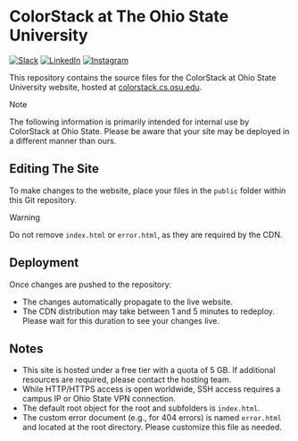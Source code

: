 # ColorStack at The Ohio State University

[![Slack](https://img.shields.io/badge/Slack-4A154B?logo=slack&logoColor=fff)](https://join.slack.com/t/colorstackosu/shared_invite/zt-2pm3rbsc0-d25NkeW0B14YIEHclyJsVg)
[![LinkedIn](https://img.shields.io/badge/Linkedin-%230077B5.svg?logo=linkedin&logoColor=white)](https://www.linkedin.com/company/colorstack-osu)
[![Instagram](https://img.shields.io/badge/Instagram-%23E4405F.svg?logo=Instagram&logoColor=white)](https://www.instagram.com/colorstackosu/)

This repository contains the source files for the ColorStack at Ohio State University website, hosted at [colorstack.cs.osu.edu](https://colorstack.cs.osu.edu/).

> [!NOTE]
> The following information is primarily intended for internal use by ColorStack at Ohio State. Please be aware that your site may be deployed in a different manner than ours.

## Editing The Site

To make changes to the website, place your files in the `public` folder within this Git repository.

> [!WARNING]
> Do not remove `index.html` or `error.html`, as they are required by the CDN.

## Deployment

Once changes are pushed to the repository:

- The changes automatically propagate to the live website.
- The CDN distribution may take between 1 and 5 minutes to redeploy. Please wait for this duration to see your changes live.

## Notes

- This site is hosted under a free tier with a quota of 5 GB. If additional resources are required, please contact the hosting team.
- While HTTP/HTTPS access is open worldwide, SSH access requires a campus IP or Ohio State VPN connection.
- The default root object for the root and subfolders is `index.html`.
- The custom error document (e.g., for 404 errors) is named `error.html` and located at the root directory. Please customize this file as needed.
